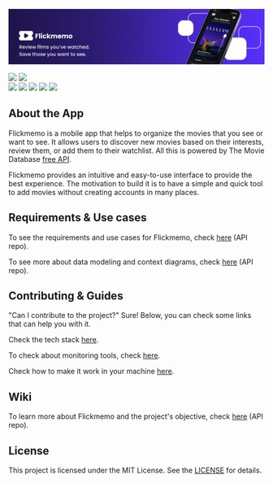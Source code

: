 <p align="center">
  <img src="docs/assets/github-presentation.png">
</p>

<img src="https://img.shields.io/badge/status-in_progress-blue?style=for-the-badge"> <img src="https://img.shields.io/github/license/Ileriayo/markdown-badges?style=for-the-badge">
<br>
<img src="https://img.shields.io/badge/Flutter-53b7f7?style=for-the-badge&logo=flutter&logoColor=white">
<img src="https://img.shields.io/badge/Dart-0075ba?style=for-the-badge&logo=dart&logoColor=white">
<img src="https://img.shields.io/badge/Firebase-FFA000?style=for-the-badge&logo=firebase&logoColor=white">
<img src="https://img.shields.io/badge/App Store-000000?style=for-the-badge&logo=apple&logoColor=white">
<img src="https://img.shields.io/badge/Google Play-DB4437?style=for-the-badge&logo=google-play&logoColor=white">

## About the App

Flickmemo is a mobile app that helps to organize the movies that you see or want to see. It allows users to discover new movies based on their interests, review them, or add them to their watchlist. All this is powered by The Movie Database [free API](https://developer.themoviedb.org/docs).

Flickmemo provides an intuitive and easy-to-use interface to provide the best experience. The motivation to build it is to have a simple and quick tool to add movies without creating accounts in many places.

## Requirements & Use cases

To see the requirements and use cases for Flickmemo, check [here](https://github.com/LuizKraisch/flickmemo-api/blob/main/docs/modeling/requirements-use-cases.md) (API repo).

To see more about data modeling and context diagrams, check [here](https://github.com/LuizKraisch/flickmemo-api/blob/main/docs/modeling/data-modeling.md) (API repo).

## Contributing & Guides

"Can I contribute to the project?" Sure! Below, you can check some links that can help you with it.

Check the tech stack [here](https://github.com/LuizKraisch/flickmemo/blob/main/docs/guides/stack.md).

To check about monitoring tools, check [here](https://github.com/LuizKraisch/flickmemo/blob/main/docs/guides/monitoring.md).

Check how to make it work in your machine [here](https://github.com/LuizKraisch/flickmemo/blob/main/docs/guides/setup.md).

## Wiki

To learn more about Flickmemo and the project's objective, check [here](https://github.com/LuizKraisch/flickmemo-api/blob/main/docs/wiki/wiki.md) (API repo).

## License

This project is licensed under the MIT License. See the [LICENSE](https://github.com/LuizKraisch/flickmemo/blob/main/LICENSE) for details.
